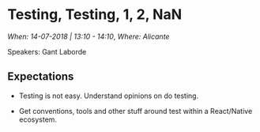 # Testing, Testing, 1, 2, NaN

*When: 14-07-2018 | 13:10 - 14:10*, *Where: Alicante*

Speakers: Gant Laborde

## Expectations

- Testing is not easy. Understand opinions on do testing.

- Get conventions, tools and other stuff around test within a React/Native ecosystem.
